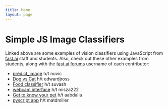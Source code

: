 ```yaml
---
title: Home
layout: page
---
```


# Simple JS Image Classifiers

Linked above are some examples of vision classifiers using JavaScript from [fast.ai](https://course.fast.ai) staff and students. Also, check out these other examples from students, along with the [fast.ai forums](https://forums.fast.ai) username of each contributor:

-   [predict_image](https://github.com/nuvic/predict_image) h/t nuvic
-   [Dog vs Cat](https://edwardjross.github.io/gradio-image-demo/) h/t edwardjross
-   [Food classifier](https://suvash.github.io/very-basic-gradio-api-app/) h/t suvash
-   [webcam interface](https://misza222.github.io/hf_api_predict/) h/t misza222
-   [Get to know your pet](https://gettoknowyourpet.com/) h/t aabdalla
-   [pyscript app](https://matdmiller.github.io/fastai-huggingface-sample-web-app1/pyscript-classifier.html) h/t matdmiller
